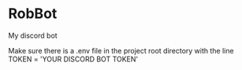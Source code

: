 # RobBot
My discord bot

Make sure there is a .env file in the project root directory with the line TOKEN = 'YOUR DISCORD BOT TOKEN'
